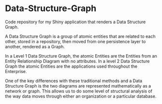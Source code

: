 # Data-Structure-Graph
Code repository for my Shiny application that renders a Data Structure Graph.

A Data Structure Graph is a group of atomic entities that are related to each other, stored in a repository, then moved from one persistence layer to another, rendered as a Graph.

In a Level 1 Data Structure Graph, the atomic Entities are the Entities from an Entity Relationship Diagram with no attributes. In a level 2 Data Structure Graph the atomic Entities are the applications used throughout the Enterprise.

One of the key differences with these traditional methods and a Data Structure Graph is the two diagrams are represented mathematically as a network or graph. This allows us to do some level of structural analysis of the way data moves through either an organization or a particular database.


